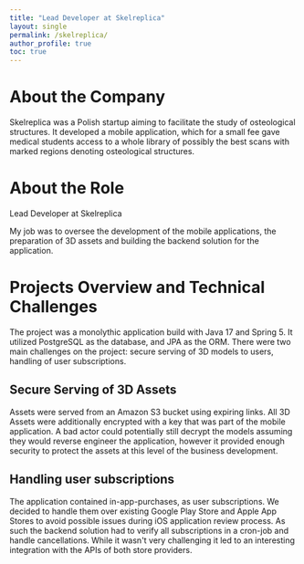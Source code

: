 ```yaml
---
title: "Lead Developer at Skelreplica"
layout: single
permalink: /skelreplica/
author_profile: true
toc: true
---
```

# About the Company
Skelreplica was a Polish startup aiming to facilitate the study of osteological structures. It developed a mobile application, which for a small fee gave medical students access to a whole library of possibly the best scans with marked regions denoting osteological structures.  

# About the Role
Lead Developer at Skelreplica

My job was to oversee the development of the mobile applications, the preparation of 3D assets and building the backend solution for the application. 

# Projects Overview and Technical Challenges
The project was a monolythic application build with Java 17 and Spring 5. It utilized PostgreSQL as the database, and JPA as the ORM. There were two main challenges on the project: secure serving of 3D models to users, handling of user subscriptions. 

## Secure Serving of 3D Assets
Assets were served from an Amazon S3 bucket using expiring links. All 3D Assets were additionally encrypted with a key that was part of the mobile application. A bad actor could potentially still decrypt the models assuming they would reverse engineer the application, however it provided enough security to protect the assets at this level of the business development. 

## Handling user subscriptions
The application contained in-app-purchases, as user subscriptions. We decided to handle them over existing Google Play Store and Apple App Stores to avoid possible issues during iOS application review process. As such the backend solution had to verify all subscriptions in a cron-job and handle cancellations. While it wasn't very challenging it led to an interesting integration with the APIs of both store providers. 
